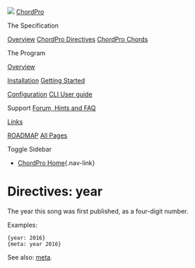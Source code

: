 ![](../images/chordpro-icon.png)
[ChordPro](https://www.chordpro.org/chordpro/home/)

The Specification

[Overview](https://www.chordpro.org/chordpro/chordpro-introduction/)
[ChordPro Directives](./chordpro-directives.md)
[ChordPro Chords](./chordpro-chords.md)


The Program

[Overview](https://www.chordpro.org/chordpro/chordpro-reference-implementation/)

[Installation](https://www.chordpro.org/chordpro/chordpro-installation/)
[Getting Started](https://www.chordpro.org/chordpro/chordpro-getting-started/)

[Configuration](https://www.chordpro.org/chordpro/chordpro-configuration/)
[CLI User guide](https://www.chordpro.org/chordpro/using-chordpro/)


Support
[Forum, Hints and FAQ](https://www.chordpro.org/chordpro/support/)

[Links](https://www.chordpro.org/chordpro/links/)

[ROADMAP](https://www.chordpro.org/chordpro/roadmap/)
[All Pages](https://www.chordpro.org/chordpro/allpages/)


Toggle Sidebar

-   [ChordPro Home](https://www.chordpro.org/chordpro/){.nav-link}

Directives: year
================

The year this song was first published, as a four-digit number.

Examples:

    {year: 2016}
    {meta: year 2016}

See also: [meta](./directives-meta.md).
